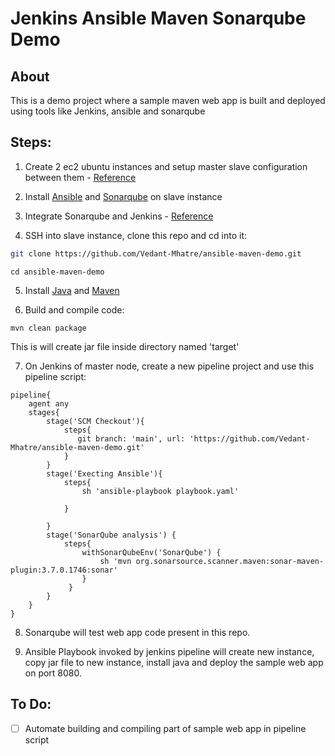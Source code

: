 # Jenkins Ansible Maven Sonarqube Demo

## About
This is a demo project where a sample maven web app is built and deployed using tools like Jenkins, ansible and sonarqube

## Steps:

1. Create 2 ec2 ubuntu instances and setup master slave configuration between them - [Reference](https://sensoumya94.medium.com/configure-jenkins-master-slave-architecture-in-aws-a6ea1bda4c0c)

2. Install [Ansible](https://docs.ansible.com/ansible/latest/installation_guide/intro_installation.html) and [Sonarqube](https://docs.sonarqube.org/latest/setup/install-server/) on slave instance

3. Integrate Sonarqube and Jenkins - [Reference](https://www.tatvasoft.com/blog/integrate-sonarqube-with-jenkins/)

4. SSH into slave instance, clone this repo and cd into it:
```bash
git clone https://github.com/Vedant-Mhatre/ansible-maven-demo.git
```
```
cd ansible-maven-demo
```

5. Install [Java](https://linoxide.com/install-java-ubuntu-20-04/) and [Maven](https://linuxize.com/post/how-to-install-apache-maven-on-ubuntu-20-04/)

6. Build and compile code:
```
mvn clean package
```
This is will create jar file inside directory named 'target'

7. On Jenkins of master node, create a new pipeline project and use this pipeline script:
```
pipeline{
    agent any
    stages{
        stage('SCM Checkout'){
            steps{
               git branch: 'main', url: 'https://github.com/Vedant-Mhatre/ansible-maven-demo.git'
            }
        }
        stage('Execting Ansible'){
            steps{
                sh 'ansible-playbook playbook.yaml'
               
            }
            
        }
        stage('SonarQube analysis') {
            steps{
                withSonarQubeEnv('SonarQube') {
                    sh 'mvn org.sonarsource.scanner.maven:sonar-maven-plugin:3.7.0.1746:sonar'
                }
             }
        }
    }
}
```

8. Sonarqube will test web app code present in this repo.

9. Ansible Playbook invoked by jenkins pipeline will create new instance, copy jar file to new instance, install java and deploy the sample web app on port 8080.

## To Do:

- [ ] Automate building and compiling part of sample web app in pipeline script